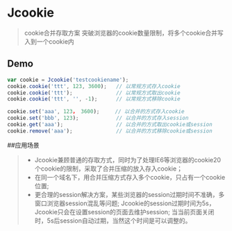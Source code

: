 # Jcookie

> cookie合并存取方案
> 突破浏览器的cookie数量限制，将多个cookie合并写入到一个cookie内

## Demo

```javascript
var cookie = Jcookie('testcookiename');
cookie.cookie('ttt', 123, 3600);   // 以常规方式存入cookie
cookie.cookie('ttt');              // 以常规方式取出cookie
cookie.cookie('ttt', '', -1);      // 以常规方式移除cookie

cookie.set('aaa', 123， 3600);     // 以合并的方式存入cookie
cookie.set('bbb', 123);            // 以合并的方式存入session
cookie.get('aaa');                 // 以合并的方式取出cookie或session
cookie.remove('aaa');              // 以合并的方式移除cookie或session
```

##应用场景 

> - Jcookie兼顾普通的存取方式，同时为了处理IE6等浏览器的cookie20个cookie的限制，采取了合并压缩的放入存入cookie；
> - 在同一个域名下，用合并压缩方式存入多个cookie，只占有一个cookie位置;
> - 更合理的session解决方案，某些浏览器的session过期时间不准确，多窗口浏览器session混乱等问题; Jcookie的session过期时间为5s，Jcookie只会在设置session的页面去维护session; 当当前页面关闭时，5s后session自动过期，当然这个时间是可以调整的。
